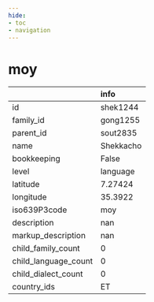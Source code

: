 ```yaml
---
hide:
- toc
- navigation
---
```

# moy
|                      | info      |
|:---------------------|:----------|
| id                   | shek1244  |
| family_id            | gong1255  |
| parent_id            | sout2835  |
| name                 | Shekkacho |
| bookkeeping          | False     |
| level                | language  |
| latitude             | 7.27424   |
| longitude            | 35.3922   |
| iso639P3code         | moy       |
| description          | nan       |
| markup_description   | nan       |
| child_family_count   | 0         |
| child_language_count | 0         |
| child_dialect_count  | 0         |
| country_ids          | ET        |